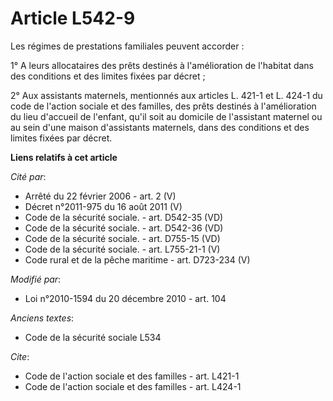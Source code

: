 # Article L542-9

Les régimes de prestations familiales peuvent accorder : 

1° A leurs allocataires des prêts destinés à l'amélioration de l'habitat dans des conditions et des limites fixées par
décret ; 

2° Aux assistants maternels, mentionnés aux articles L. 421-1 et L. 424-1 du code de l'action sociale et des familles, des
prêts destinés à l'amélioration du lieu d'accueil de l'enfant, qu'il soit au domicile de l'assistant maternel ou au sein
d'une maison d'assistants maternels, dans des conditions et des limites fixées par décret.

**Liens relatifs à cet article**

_Cité par_:

  - Arrêté du 22 février 2006 - art. 2 (V)
  - Décret n°2011-975 du 16 août 2011 (V)
  - Code de la sécurité sociale. - art. D542-35 (VD)
  - Code de la sécurité sociale. - art. D542-36 (VD)
  - Code de la sécurité sociale. - art. D755-15 (VD)
  - Code de la sécurité sociale. - art. L755-21-1 (V)
  - Code rural et de la pêche maritime - art. D723-234 (V)

_Modifié par_:

  - Loi n°2010-1594 du 20 décembre 2010 - art. 104

_Anciens textes_:

  - Code de la sécurité sociale L534

_Cite_:

  - Code de l'action sociale et des familles - art. L421-1
  - Code de l'action sociale et des familles - art. L424-1

